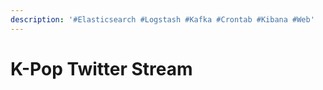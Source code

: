 ```yaml
---
description: '#Elasticsearch #Logstash #Kafka #Crontab #Kibana #Web'
---
```


# K-Pop Twitter Stream

<figure><img src="../../../.gitbook/assets/KpopTwitter_Stream_최종_페이지_01 (3).jpg" alt=""><figcaption></figcaption></figure>

<figure><img src="../../../.gitbook/assets/KpopTwitter_Stream_최종_페이지_02 (10).jpg" alt=""><figcaption></figcaption></figure>

<figure><img src="../../../.gitbook/assets/KpopTwitter_Stream_최종_페이지_03 (3).jpg" alt=""><figcaption></figcaption></figure>

<figure><img src="../../../.gitbook/assets/KpopTwitter_Stream_최종_페이지_04 (3).jpg" alt=""><figcaption></figcaption></figure>

<figure><img src="../../../.gitbook/assets/KpopTwitter_Stream_최종_페이지_05 (3).jpg" alt=""><figcaption></figcaption></figure>

<figure><img src="../../../.gitbook/assets/KpopTwitter_Stream_최종_페이지_06 (3).jpg" alt=""><figcaption></figcaption></figure>

<figure><img src="../../../.gitbook/assets/KpopTwitter_Stream_최종_페이지_07 (3).jpg" alt=""><figcaption></figcaption></figure>

<figure><img src="../../../.gitbook/assets/KpopTwitter_Stream_최종_페이지_08 (3).jpg" alt=""><figcaption></figcaption></figure>

<figure><img src="../../../.gitbook/assets/KpopTwitter_Stream_최종_페이지_09 (14).jpg" alt=""><figcaption></figcaption></figure>

<figure><img src="../../../.gitbook/assets/KpopTwitter_Stream_최종_페이지_10 (15).jpg" alt=""><figcaption></figcaption></figure>

<figure><img src="../../../.gitbook/assets/KpopTwitter_Stream_최종_페이지_11 (14).jpg" alt=""><figcaption></figcaption></figure>

<figure><img src="../../../.gitbook/assets/KpopTwitter_Stream_최종_페이지_12 (13).jpg" alt=""><figcaption></figcaption></figure>

<figure><img src="../../../.gitbook/assets/KpopTwitter_Stream_최종_페이지_13 (3).jpg" alt=""><figcaption></figcaption></figure>

<figure><img src="../../../.gitbook/assets/KpopTwitter_Stream_최종_페이지_14 (3).jpg" alt=""><figcaption></figcaption></figure>

<figure><img src="../../../.gitbook/assets/KpopTwitter_Stream_최종_페이지_15 (4).jpg" alt=""><figcaption></figcaption></figure>

<figure><img src="../../../.gitbook/assets/KpopTwitter_Stream_최종_페이지_16 (3).jpg" alt=""><figcaption></figcaption></figure>

<figure><img src="../../../.gitbook/assets/KpopTwitter_Stream_최종_페이지_17 (3).jpg" alt=""><figcaption></figcaption></figure>

<figure><img src="../../../.gitbook/assets/KpopTwitter_Stream_최종_페이지_18 (3).jpg" alt=""><figcaption></figcaption></figure>

<figure><img src="../../../.gitbook/assets/KpopTwitter_Stream_최종_페이지_19 (3).jpg" alt=""><figcaption></figcaption></figure>

<figure><img src="../../../.gitbook/assets/KpopTwitter_Stream_최종_페이지_20 (3).jpg" alt=""><figcaption></figcaption></figure>

<figure><img src="../../../.gitbook/assets/KpopTwitter_Stream_최종_페이지_21 (3).jpg" alt=""><figcaption></figcaption></figure>

<figure><img src="../../../.gitbook/assets/KpopTwitter_Stream_최종_페이지_22 (3).jpg" alt=""><figcaption></figcaption></figure>

<figure><img src="../../../.gitbook/assets/KpopTwitter_Stream_최종_페이지_23 (3).jpg" alt=""><figcaption></figcaption></figure>

<figure><img src="../../../.gitbook/assets/KpopTwitter_Stream_최종_페이지_24 (4).jpg" alt=""><figcaption></figcaption></figure>

<figure><img src="../../../.gitbook/assets/KpopTwitter_Stream_최종_페이지_25 (4).jpg" alt=""><figcaption></figcaption></figure>

<figure><img src="../../../.gitbook/assets/KpopTwitter_Stream_최종_페이지_26 (4).jpg" alt=""><figcaption></figcaption></figure>

<figure><img src="../../../.gitbook/assets/KpopTwitter_Stream_최종_페이지_27 (3).jpg" alt=""><figcaption></figcaption></figure>

<figure><img src="../../../.gitbook/assets/KpopTwitter_Stream_최종_페이지_28 (3).jpg" alt=""><figcaption></figcaption></figure>

<figure><img src="../../../.gitbook/assets/KpopTwitter_Stream_최종_페이지_29 (4).jpg" alt=""><figcaption></figcaption></figure>

<figure><img src="../../../.gitbook/assets/KpopTwitter_Stream_최종_페이지_30 (3).jpg" alt=""><figcaption></figcaption></figure>

<figure><img src="../../../.gitbook/assets/KpopTwitter_Stream_최종_페이지_31 (3).jpg" alt=""><figcaption></figcaption></figure>

<figure><img src="../../../.gitbook/assets/KpopTwitter_Stream_최종_페이지_32 (3).jpg" alt=""><figcaption></figcaption></figure>

<figure><img src="../../../.gitbook/assets/KpopTwitter_Stream_최종_페이지_33 (3).jpg" alt=""><figcaption></figcaption></figure>

<figure><img src="../../../.gitbook/assets/KpopTwitter_Stream_최종_페이지_34 (3).jpg" alt=""><figcaption></figcaption></figure>
